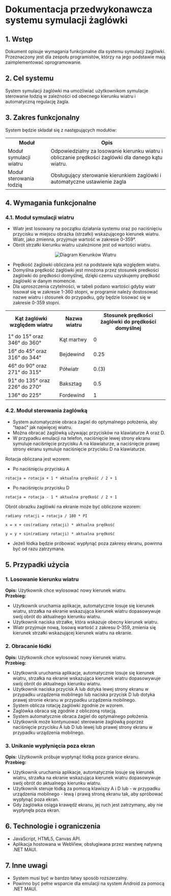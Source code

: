 <h1>Dokumentacja przedwykonawcza systemu symulacji żaglówki</h1>

<h2>1. Wstęp</h2>

Dokument opisuje wymagania funkcjonalne dla systemu symulacji żaglówki. Przeznaczony jest dla zespołu programistów, którzy na jego podstawie mają zaimplementować oprogramowanie.

<h2>2. Cel systemu</h2>

System symulacji żaglówki ma umożliwiać użytkownikom symulacje sterowanie łodzią w zależności od obecnego kierunku wiatru i automatyczną regulację żagla.

<h2>3. Zakres funkcjonalny</h2>

System będzie składał się z następujących modułów:

<table>
    <tr>
        <th>Moduł</th>
        <th>Opis</th>
    </tr>
    <tr>
        <td>Moduł symulacji wiatru</td>
        <td>Odpowiedzialny za losowanie kierunku wiatru i obliczanie prędkości żaglówki dla danego kątu wiatru.</td>
    </tr>
    <tr>
        <td>Moduł sterowania łodzią</td>
        <td>Obsługujący sterowanie kierunkiem żaglówki i automatyczne ustawienie żagla</td>
    </tr>
</table>

<h2>4. Wymagania funkcjonalne</h2>

<h3>4.1. Moduł symulacji wiatru</h3>

- Wiatr jest losowany na początku działania systemu oraz po naciśnięciu przycisku w miejscu obrazka (strzałki) wskazującego kierunek wiatru. Wiatr, jako zmienna, przyjmuje wartość w zakresie 0-359°.
- Obrót strzałki kierunku wiatru uzależnione jest od wartości wiatru.


<center> <img src="kierunki_wiatru.jpg" alt="Diagram Kierunków Wiatru"> </center>

- Prędkość żaglówki obliczana jest na podstawie kąta względem wiatru.
- Domyślna prędkość żaglówki jest mnożona przez stosunek predkości żaglówki do prędkości domyślnej, dzięki czemu uzyskujemy prędkość żaglówki w danym momencie.
- Dla uproszczenia czytelności, w tabeli podano wartości gdyby wiatr losował się w zakresie 1-360 stopni, w programie należy dostosować nazwe wiatru i stosunek do przypadku, gdy będzie losować się w zakresie 0-359 stopni.

<table>
    <tr>
        <th>Kąt żaglówki względem wiatru</th>
        <th>Nazwa wiatru</th>
        <th>Stosunek prędkości żaglówki do prędkości domyślnej</th>
    </tr>
    <tr>
        <td>1° do 15° oraz 346° do 360°</td>
        <td>Kąt martwy</td>
        <td>0</td>
    </tr>
    <tr>
        <td>16° do 45° oraz 316° do 344°</td>
        <td>Bejdewind</td>
        <td>0.25</td>
    </tr>
    <tr>
        <td>46° do 90° oraz 271° do 315°</td>
        <td>Półwiatr</td>
        <td>0.(3)</td>
    </tr>
    <tr>
        <td>91° do 135° oraz 226° do 270°</td>
        <td>Baksztag</td>
        <td>0.5</td>
    </tr>
    <tr>
        <td>136° do 225°</td>
        <td>Fordewind</td>
        <td>1</td>
    </tr>
</table>

<h3>4.2. Moduł sterowania żaglówką</h3>

- System automatycznie obraca żagiel do optymalnego położenia, aby "łapać" jak najwięcej wiatru.
- Można obracać żaglówką używając przycisków na klawiaturze A oraz D.
- W przypadku emulacji na telefon, naciśnięcie lewej strony ekranu symuluje naciśnięcie przycisku A na klawiaturze, a naciśnięcie prawej strony ekranu symuluje naciśnięcie przycisku D na klawiaturze.

Rotacja obliczana jest wzorem:
- Po naciśnięciu przycisku A

```rotacja = rotacja + 1 * aktualna prędkość / 2 + 1```

- Po naciśnięciu przycisku D

```rotacja = rotacja - 1 * aktualna prędkość / 2 + 1```

Obrót obrazku żaglówki na ekranie może być obliczone wzorem:

```radiany rotacji = rotacja / 180 * PI```

```x = x + cos(radiany rotacji) * aktualna prędkość```

```y = y + sin(radiany rotacji) * aktualna prędkość```

- Jeżeli łódka będzie próbować wypłynąć poza zakresy ekranu, powinna być od razu zatrzymana.

<h2>5. Przypadki użycia</h2>

<h3>1. Losowanie kierunku wiatru</h3>

**Opis:** Użytkownik chce wylosować nowy kierunek wiatru.<br>
**Przebieg:**
- Użytkownik uruchamia aplikacje, automatycznie losuje się kierunek wiatru, strzałka na ekranie wskazująca kierunek wiatru dopasowywuje swój obrót do aktualnego kierunku wiatru.
- Użytkownik naciska strzałke, która wskazuje obecny kierunek wiatru.
- Wiatr przyjmuje nową, losową wartość z zakresu 0-359, zmienia się kierunek strzałki wskazującej kierunek wiatru na ekranie.

<h3>2. Obracanie łódki</h3>

**Opis:** Użytkownik chce wylosować nowy kierunek wiatru.<br>
**Przebieg:**
- Użytkownik uruchamia aplikacje, automatycznie losuje się kierunek wiatru, strzałka na ekranie wskazująca kierunek wiatru dopasowywuje swój obrót do aktualnego kierunku wiatru.
- Użytkownik naciska przycisk A lub dotyka lewej strony ekranu w przypadku urządzenia mobilnego lub naciska przycisk D lub dotyka prawej stronie ekranu w przypadku urządzenia mobilnego.
- System oblicza rotację żaglówki zgodnie ze wzorem.
- Żaglówka obraca się zgodnie z obliczoną rotacją.
- System automatycznie obraca żagiel do optymalnego położenia.
- Użytkownik może kontynuować sterowanie żaglówką poprzez naciśnięcie przycisku A lub D lub lewej lub prawej strony ekranu w przypadku urządzenia mobilnego.

<h3>3. Unikanie wypłynięcia poza ekran</h3>

**Opis:** Użytkownik próbuje wypłynąć łódką poza granice ekranu.<br>
**Przebieg:**
- Użytkownik uruchamia aplikacje, automatycznie losuje się kierunek wiatru, strzałka na ekranie wskazująca kierunek wiatru dopasowywuje swój obrót do aktualnego kierunku wiatru.
- Użytkownik steruje łódką za pomocą klawiszy A i D lub - w przypadku urządzenia mobilnego - lewą i prawą stroną ekranu tak, aby spróbować wypłynąć poza ekran.
- Gdy żaglówka osiąga krawędź ekranu, jej ruch jest zatrzymany, aby nie wypłynęła poza ekran.

<h2>6. Technologie i ograniczenia</h2>

- JavaScript, HTML5, Canvas API.
- Aplikacja hostowana w WebView, obsługiwana przez warstwę natywną .NET MAUI.

<h2>7. Inne uwagi</h2>

- System musi być w bardzo łatwy sposób rozszerzalny.
- Powinno być pełne wsparcie dla emulacji na system Android za pomocą .NET MAUI.

